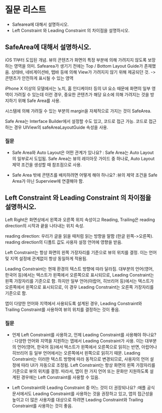 # 질문 리스트
- Safearea에 대해서 설명하시오.
- Left Constraint 와 Leading Constraint 의 차이점을 설명하시오.

## SafeArea에 대해서 설명하시오.
iOS 11부터 도입된 개념. 
뷰의 콘텐츠가 화면의 특정 부분에 의해 가려지지 않도록 보장하는 영역을 의미.
Safearea가 생기기 전에는 Top / Bottom Layout Guide가 존재했음.
상태바, 네비게이션바, 탭바 등에 의해 View가 가려지지 않기 위해 제공되던 것.
-> 콘텐츠가 안전하게 표시될 수 있는 영역

iPhone X 이상의 모델에서는 노치, 홈 인디케이터 등의 UI 요소 때문에 화면의 일부 영역이 가려질 수 있는데 이런 경우, 중요한 콘텐츠가 해당 요소에 의해 가려지는 것을 방지하기 위해 Safe Area를 사용.

시스템에 의해 가려질 수 있는 부분의 margin을 자체적으로 가지는 것이 SafeArea.

Safe Area는 Interface Builder에서 설정할 수도 있고, 코드로 접근 가능. 코드로 접근하는 경우 UIView의 safeAreaLayoutGuide 속성을 사용.

### 질문
- Safe Area와 Auto Layout은 어떤 관계가 있나요?
: Safe Area는 Auto Layout의 일부로서 도입됨. Safe Area는 뷰의 레이아웃 가이드 중 하나로, Auto Layout 제약 조건을 생성할 때 참조점으로 사용.

- Safe Area 밖에 콘텐츠를 배치하려면 어떻게 해야 하나요?
:뷰의 제약 조건을 Safe Area가 아닌 Superview에 연결해야 함.

## Left Constraint 와 Leading Constraint 의 차이점을 설명하시오.

Left Right은 화면상에서 왼쪽과 오른쪽 위치 속성이고 Reading, Trailing은 reading direction의 시작과 끝을 나타내는 위치 속성.

reading direction: 우리가 글을 읽을 때처럼 읽는 방향을 말함 (한글 왼쪽->오른쪽). 
reading direction의 디폴트 값도 사용자 설정 언어에 영향을 받음.

Left Constraint는  항상 화면의 왼쪽 가장자리를 기준으로 뷰의 위치를 결정. 이는 언어 및 지역 설정에 관계없이 항상 동일하게 적용됨.

Leading Constraint는 현재 환경의 텍스트 방향에 따라 달라짐. 대부분의 언어(영어, 한국어 등)에서는 텍스트가 왼쪽에서 오른쪽으로 표시되므로, Leading Constraint는 왼쪽 가장자리를 기준으로 함. 
하지만 일부 언어(아랍어, 히브리어 등)에서는 텍스트가 오른쪽에서 왼쪽으로 표시되므로, 이 경우 Leading Constraint는 오른쪽 가장자리를 기준으로 함.

앱이 다양한 언어와 지역에서 사용되도록 설계된 경우, Leading Constraint와 Trailing Constraint를 사용하여 뷰의 위치를 결정하는 것이 좋음.

### 질문
- 언제 Left Constraint를 사용하고, 언제 Leading Constraint를 사용해야 하나요?
: 다양한 언어와 지역을 지원하는 앱에서 Leading Constraint가 사용. 이는 대부분의 언어(영어, 한국어 등)에서 텍스트가 왼쪽에서 오른쪽으로 읽히는 반면, 아랍어나 히브리어 등 일부 언어에서는 오른쪽에서 왼쪽으로 읽히기 때문. Leading Constraint는 이러한 텍스트 방향에 따라 동적으로 변경되므로, 사용자의 언어 설정에 따라 UI가 자동으로 조정됨.
Left Constraint는 항상 화면의 왼쪽 가장자리를 기준으로 뷰의 위치를 결정. 따라서, 앱이 한 가지 언어 또는 문화만 지원하도록 설계된 경우에는 Left Constraint를 사용할 수 있음.

- Left Constraint와 Leading Constraint 중 어느 것이 더 권장되나요?
:애플 공식 문서에서도 Leading Constraint를 사용하는 것을 권장하고 있고, 앱의 접근성을 높이고 더 많은 사용자를 대상으로 하려면 Leading Constraint와 Trailing Constraint를 사용하는 것이 좋음.

